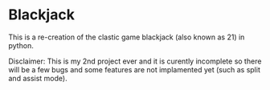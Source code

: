 # Blackjack
This is a re-creation of the clastic game blackjack (also known as 21) in python.

Disclaimer:
This is my 2nd project ever and it is curently incomplete so there will be a few bugs and some features are not implamented yet (such as split and assist mode).
